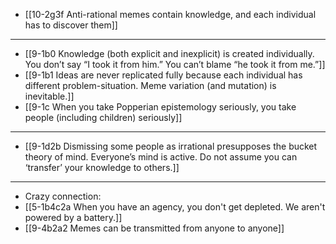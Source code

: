 - [[10-2g3f Anti-rational memes contain knowledge, and each individual has to discover them]]
---
- [[9-1b0 Knowledge (both explicit and inexplicit) is created individually. You don’t say “I took it from him.” You can’t blame “he took it from me.”]]
- [[9-1b1 Ideas are never replicated fully because each individual has different problem-situation. Meme variation (and mutation) is inevitable.]]
- [[9-1c When you take Popperian epistemology seriously, you take people (including children) seriously]]
---
- [[9-1d2b Dismissing some people as irrational presupposes the bucket theory of mind. Everyone’s mind is active. Do not assume you can ‘transfer’ your knowledge to others.]]
---
- Crazy connection:
- [[5-1b4c2a When you have an agency, you don't get depleted. We aren't powered by a battery.]]
- [[9-4b2a2 Memes can be transmitted from anyone to anyone]]
